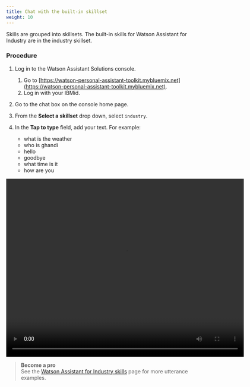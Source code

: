 ```yaml
---
title: Chat with the built-in skillset
weight: 10
---
```


Skills are grouped into skillsets. The built-in skills for Watson Assistant for Industry are in the industry skillset.  

### Procedure

1. Log in to the Watson Assistant Solutions console.
    1. Go to [https://watson-personal-assistant-toolkit.mybluemix.net](https://watson-personal-assistant-toolkit.mybluemix.net).
    2. Log in with your IBMid.
2. Go to the chat box on the console home page.
3. From the **Select a skillset** drop down, select `industry`.
4. In the **Tap to type** field, add your text. For example:

    - what is the weather
    - who is ghandi
    - hello
    - goodbye
    - what time is it
    - how are you

<video width="640" height="480" controls>
  <source src="{{site.baseurl}}/trial/videos/chat-with-built-in.mp4" type="video/mp4">
Your browser does not support the video tag.
</video>

> **Become a pro**<br>
See the [Watson Assistant for Industry skills]({{site.baseurl}}/flavours/industry/) page for more utterance examples.